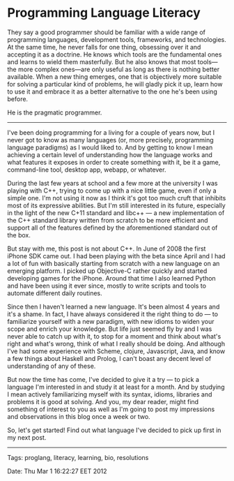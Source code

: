Programming Language Literacy
=============================

They say a good programmer should be familiar with a wide range of programming
languages, development tools, frameworks, and technologies. At the same time,
he never falls for one thing, obsessing over it and accepting it as a doctrine.
He knows which tools are the fundamental ones and learns to wield them
masterfully. But he also knows that most tools—the more complex ones—are only
useful as long as there is nothing better available. When a new thing emerges,
one that is objectively more suitable for solving a particular kind of
problems, he will gladly pick it up, learn how to use it and embrace it as a
better alternative to the one he's been using before.

He is the pragmatic programmer.

---

I've been doing programming for a living for a couple of years now, but I never
got to know as many languages (or, more precisely, programming language
paradigms) as I would liked to. And by getting to know I mean achieving a
certain level of understanding how the language works and what features it
exposes in order to create something with it, be it a game, command-line tool,
desktop app, webapp, or whatever.

During the last few years at school and a few more at the university I was
playing with C++, trying to come up with a nice little game, even if only a
simple one. I'm not using it now as I think it's got too much cruft that
inhibits most of its expressive abilities. But I'm still interested in its
future, especially in the light of the new C+11 standard and libc++ — a new
implementation of the C++ standard library written from scratch to be more
efficient and support all of the features defined by the aforementioned
standard out of the box.

But stay with me, this post is not about C++. In June of 2008 the first iPhone
SDK came out. I had been playing with the beta since April and I had a lot of
fun with basically starting from scratch with a new language on an emerging
platform. I picked up Objective-C rather quickly and started developing games
for the iPhone. Around that time I also learned Python and have been using it
ever since, mostly to write scripts and tools to automate different daily
routines.

Since then I haven't learned a new language. It's been almost 4 years and it's
a shame. In fact, I have always considered it the right thing to do — to
familiarize yourself with a new paradigm, with new idioms to widen your scope
and enrich your knowledge. But life just seemed fly by and I was never able to
catch up with it, to stop for a moment and think about what's right and what's
wrong, think of what I really should be doing. And although I've had some
experience with Scheme, clojure, Javascript, Java, and know a few things about
Haskell and Prolog, I can't boast any decent level of understanding of any of
these.

But now the time has come, I've decided to give it a try — to pick a language
I'm interested in and study it at least for a month. And by studying I mean
actively familiarizing myself with its syntax, idioms, libraries and problems
it is good at solving. And you, my dear reader, might find something of
interest to you as well as I'm going to post my impressions and observations in
this blog once a week or two.

So, let's get started! Find out what language I've decided to pick up first in
my next post.

---
Tags: proglang, literacy, learning, bio, resolutions

Date: Thu Mar  1 16:22:27 EET 2012
